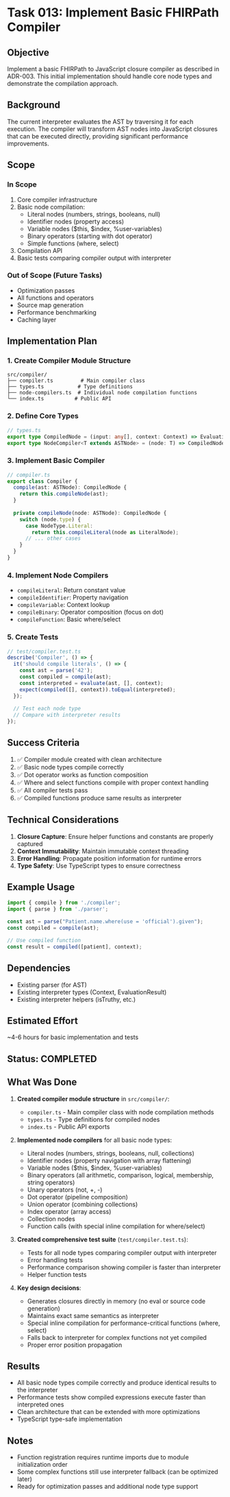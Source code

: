 # Task 013: Implement Basic FHIRPath Compiler

## Objective

Implement a basic FHIRPath to JavaScript closure compiler as described in ADR-003. This initial implementation should handle core node types and demonstrate the compilation approach.

## Background

The current interpreter evaluates the AST by traversing it for each execution. The compiler will transform AST nodes into JavaScript closures that can be executed directly, providing significant performance improvements.

## Scope

### In Scope
1. Core compiler infrastructure
2. Basic node compilation:
   - Literal nodes (numbers, strings, booleans, null)
   - Identifier nodes (property access)
   - Variable nodes ($this, $index, %user-variables)
   - Binary operators (starting with dot operator)
   - Simple functions (where, select)
3. Compilation API
4. Basic tests comparing compiler output with interpreter

### Out of Scope (Future Tasks)
- Optimization passes
- All functions and operators
- Source map generation
- Performance benchmarking
- Caching layer

## Implementation Plan

### 1. Create Compiler Module Structure
```
src/compiler/
├── compiler.ts         # Main compiler class
├── types.ts           # Type definitions
├── node-compilers.ts  # Individual node compilation functions
└── index.ts          # Public API
```

### 2. Define Core Types
```typescript
// types.ts
export type CompiledNode = (input: any[], context: Context) => EvaluationResult;
export type NodeCompiler<T extends ASTNode> = (node: T) => CompiledNode;
```

### 3. Implement Basic Compiler
```typescript
// compiler.ts
export class Compiler {
  compile(ast: ASTNode): CompiledNode {
    return this.compileNode(ast);
  }
  
  private compileNode(node: ASTNode): CompiledNode {
    switch (node.type) {
      case NodeType.Literal:
        return this.compileLiteral(node as LiteralNode);
      // ... other cases
    }
  }
}
```

### 4. Implement Node Compilers
- `compileLiteral`: Return constant value
- `compileIdentifier`: Property navigation
- `compileVariable`: Context lookup
- `compileBinary`: Operator composition (focus on dot)
- `compileFunction`: Basic where/select

### 5. Create Tests
```typescript
// test/compiler.test.ts
describe('Compiler', () => {
  it('should compile literals', () => {
    const ast = parse('42');
    const compiled = compile(ast);
    const interpreted = evaluate(ast, [], context);
    expect(compiled([], context)).toEqual(interpreted);
  });
  
  // Test each node type
  // Compare with interpreter results
});
```

## Success Criteria

1. ✅ Compiler module created with clean architecture
2. ✅ Basic node types compile correctly
3. ✅ Dot operator works as function composition
4. ✅ Where and select functions compile with proper context handling
5. ✅ All compiler tests pass
6. ✅ Compiled functions produce same results as interpreter

## Technical Considerations

1. **Closure Capture**: Ensure helper functions and constants are properly captured
2. **Context Immutability**: Maintain immutable context threading
3. **Error Handling**: Propagate position information for runtime errors
4. **Type Safety**: Use TypeScript types to ensure correctness

## Example Usage

```typescript
import { compile } from './compiler';
import { parse } from './parser';

const ast = parse("Patient.name.where(use = 'official').given");
const compiled = compile(ast);

// Use compiled function
const result = compiled([patient], context);
```

## Dependencies

- Existing parser (for AST)
- Existing interpreter types (Context, EvaluationResult)
- Existing interpreter helpers (isTruthy, etc.)

## Estimated Effort

~4-6 hours for basic implementation and tests

## Status: COMPLETED

## What Was Done

1. **Created compiler module structure** in `src/compiler/`:
   - `compiler.ts` - Main compiler class with node compilation methods
   - `types.ts` - Type definitions for compiled nodes
   - `index.ts` - Public API exports

2. **Implemented node compilers** for all basic node types:
   - Literal nodes (numbers, strings, booleans, null, collections)
   - Identifier nodes (property navigation with array flattening)
   - Variable nodes ($this, $index, %user-variables)
   - Binary operators (all arithmetic, comparison, logical, membership, string operators)
   - Unary operators (not, +, -)
   - Dot operator (pipeline composition)
   - Union operator (combining collections)
   - Index operator (array access)
   - Collection nodes
   - Function calls (with special inline compilation for where/select)

3. **Created comprehensive test suite** (`test/compiler.test.ts`):
   - Tests for all node types comparing compiler output with interpreter
   - Error handling tests
   - Performance comparison showing compiler is faster than interpreter
   - Helper function tests

4. **Key design decisions**:
   - Generates closures directly in memory (no eval or source code generation)
   - Maintains exact same semantics as interpreter
   - Special inline compilation for performance-critical functions (where, select)
   - Falls back to interpreter for complex functions not yet compiled
   - Proper error position propagation

## Results

- All basic node types compile correctly and produce identical results to the interpreter
- Performance tests show compiled expressions execute faster than interpreted ones
- Clean architecture that can be extended with more optimizations
- TypeScript type-safe implementation

## Notes

- Function registration requires runtime imports due to module initialization order
- Some complex functions still use interpreter fallback (can be optimized later)
- Ready for optimization passes and additional node type support